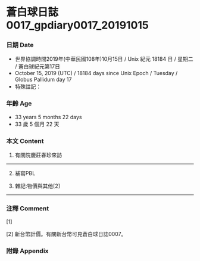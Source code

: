 蒼白球日誌0017_gpdiary0017_20191015
===
### 日期 Date
* 世界協調時間2019年(中華民國108年)10月15日 / Unix 紀元 18184 日 / 星期二 / 蒼白球紀元第17日
* October 15, 2019 (UTC) / 18184 days since Unix Epoch / Tuesday / Globus Pallidum day 17
* 特殊註記：

### 年齡 Age
* 33 years 5 months 22 days
* 33 歲 5 個月 22 天

### 本文 Content
1. 有關院慶莊春珍來訪

---

2. 補寫PBL



2. 雜記:物價與其他[2]

---

### 注釋 Comment

[1] 

[2] 新台幣計價。有關新台幣可見蒼白球日誌0007。

### 附錄 Appendix
